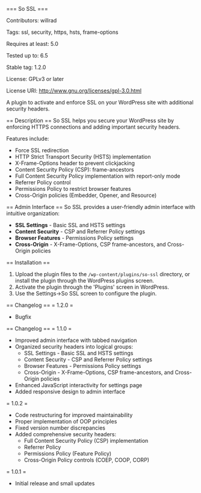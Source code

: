 === So SSL ===

Contributors: willrad


Tags: ssl, security, https, hsts, frame-options


Requires at least: 5.0


Tested up to: 6.5


Stable tag: 1.2.0


License: GPLv3 or later


License URI: http://www.gnu.org/licenses/gpl-3.0.html




A plugin to activate and enforce SSL on your WordPress site with additional security headers.

== Description ==
So SSL helps you secure your WordPress site by enforcing HTTPS connections and adding important security headers.

Features include:
* Force SSL redirection
* HTTP Strict Transport Security (HSTS) implementation
* X-Frame-Options header to prevent clickjacking
* Content Security Policy (CSP): frame-ancestors
* Full Content Security Policy implementation with report-only mode
* Referrer Policy control
* Permissions Policy to restrict browser features
* Cross-Origin policies (Embedder, Opener, and Resource)

== Admin Interface ==
So SSL provides a user-friendly admin interface with intuitive organization:

* **SSL Settings** - Basic SSL and HSTS settings
* **Content Security** - CSP and Referrer Policy settings
* **Browser Features** - Permissions Policy settings
* **Cross-Origin** - X-Frame-Options, CSP frame-ancestors, and Cross-Origin policies

== Installation ==
1. Upload the plugin files to the `/wp-content/plugins/so-ssl` directory, or install the plugin through the WordPress plugins screen.
2. Activate the plugin through the 'Plugins' screen in WordPress.
3. Use the Settings->So SSL screen to configure the plugin.

== Changelog ==
= 1.2.0 =
* Bugfix

== Changelog ==
= 1.1.0 =
* Improved admin interface with tabbed navigation
* Organized security headers into logical groups:
  * SSL Settings - Basic SSL and HSTS settings
  * Content Security - CSP and Referrer Policy settings
  * Browser Features - Permissions Policy settings
  * Cross-Origin - X-Frame-Options, CSP frame-ancestors, and Cross-Origin policies
* Enhanced JavaScript interactivity for settings page
* Added responsive design to admin interface

= 1.0.2 =
* Code restructuring for improved maintainability
* Proper implementation of OOP principles
* Fixed version number discrepancies
* Added comprehensive security headers:
  * Full Content Security Policy (CSP) implementation
  * Referrer Policy
  * Permissions Policy (Feature Policy)
  * Cross-Origin Policy controls (COEP, COOP, CORP)

= 1.0.1 =
* Initial release and small updates
